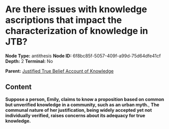 # Are there issues with knowledge ascriptions that impact the characterization of knowledge in JTB?

**Node Type:** antithesis
**Node ID:** 6f8bc85f-5057-409f-a99d-75d64dfe41cf
**Depth:** 2
**Terminal:** No

**Parent:** [Justified True Belief Account of Knowledge](justified-true-belief-account-of-knowledge.md)

## Content

**Suppose a person, Emily, claims to know a proposition based on common but unverified knowledge in a community, such as an urban myth.**, **The communal nature of her justification, being widely accepted yet not individually verified, raises concerns about its adequacy for true knowledge.**
